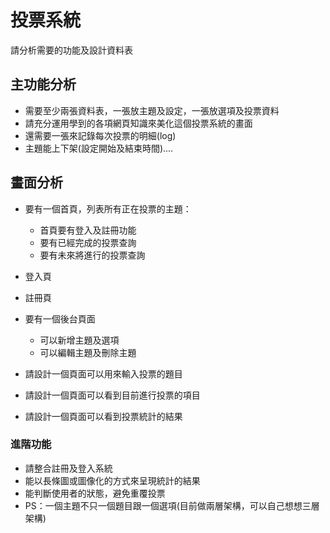 
# 投票系統
請分析需要的功能及設計資料表

## 主功能分析
* 需要至少兩張資料表，一張放主題及設定，一張放選項及投票資料
* 請充分運用學到的各項網頁知識來美化這個投票系統的畫面
* 還需要一張來記錄每次投票的明細(log)
* 主題能上下架(設定開始及結束時間)....

## 畫面分析
* 要有一個首頁，列表所有正在投票的主題：
    * 首頁要有登入及註冊功能
    * 要有已經完成的投票查詢
    * 要有未來將進行的投票查詢
* 登入頁
* 註冊頁
* 要有一個後台頁面
    * 可以新增主題及選項
    * 可以編輯主題及刪除主題

* 請設計一個頁面可以用來輸入投票的題目
* 請設計一個頁面可以看到目前進行投票的項目
* 請設計一個頁面可以看到投票統計的結果
### 進階功能
* 請整合註冊及登入系統
* 能以長條圖或圖像化的方式來呈現統計的結果
* 能判斷使用者的狀態，避免重覆投票
* PS：一個主題不只一個題目跟一個選項(目前做兩層架構，可以自己想想三層架構)
